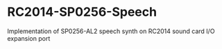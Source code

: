 # RC2014-SP0256-Speech
Implementation of SP0256-AL2 speech synth on RC2014 sound card I/O expansion port
